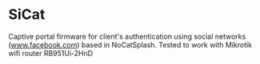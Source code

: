 # SiCat
Captive portal firmware for client's authentication using social networks (www.facebook.com) based in NoCatSplash. Tested to work with Mikrotik wifi router RB951Ui-2HnD


